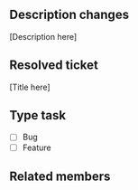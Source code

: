 ## Description changes
[Description here]

## Resolved ticket
[Title here]

## Type task
- [ ] Bug
- [ ] Feature

## Related members 
